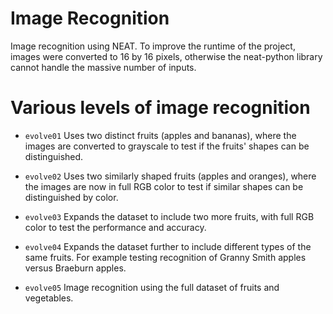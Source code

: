 # Image Recognition
Image recognition using NEAT.
To improve the runtime of the project, images were converted to 16 by 16 pixels, otherwise the neat-python library cannot handle the massive number of inputs.
# Various levels of image recognition
* `evolve01` Uses two distinct fruits (apples and bananas), where the images are converted to grayscale to test if the fruits' shapes can be distinguished.

* `evolve02` Uses two similarly shaped fruits (apples and oranges), where the images are now in full RGB color to test if similar shapes can be distinguished by color.

* `evolve03` Expands the dataset to include two more fruits, with full RGB color to test the performance and accuracy.    

* `evolve04` Expands the dataset further to include different types of the same fruits. For example testing recognition of Granny Smith apples versus Braeburn apples. 

* `evolve05` Image recognition using the full dataset of fruits and vegetables.
